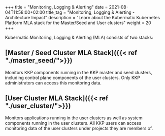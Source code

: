 +++
title = "Monitoring, Logging & Alerting"
date = 2021-08-04T11:58:00+02:00
title_tag = "Monitoring, Logging & Alerting - Architecture Impact"
description = "Learn about the Kubermatic Kubernetes Platform MLA stack for the Master/Seed and User clusters"
weight = 20
+++

Kubermatic Monitoring, Logging & Alerting (MLA) consists of two stacks:

## [Master / Seed Cluster MLA Stack]({{< ref "./master_seed/">}})

Monitors KKP components running in the KKP master and seed clusters, including control plane components of the user clusters. Only KKP administrators can access this monitoring data.

## [User Cluster MLA Stack]({{< ref "./user_cluster/">}})

Monitors applications running in the user clusters as well as system components running in the user clusters. All KKP users can access monitoring data of the user clusters under projects they are members of.
